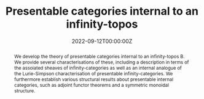 ---
title: "Presentable categories internal to an infinity-topos"
authors:
- admin
- Sebastian Wolf
date: "2022-09-12T00:00:00Z"
doi: ""

# Schedule page publish date (NOT publication's date).
publishDate: "2022-09-12T00:00:00Z"

# Publication type.
# Accepts a single type but formatted as a YAML list (for Hugo requirements).
# Enter a publication type from the CSL standard.
publication_types: ["article"]

# Publication name and optional abbreviated publication name.
publication: "Presentable categories internal to an infinity-topos"
publication_short: ""

abstract: We develop the theory of presentable categories internal to an infinity-topos B. We provide several characterisations of these, including a description in terms of the assoiated sheaves of infinity-categories as well as an internal analogue of the Lurie-Simpson characterisation of presentable infinity-categories. We furthermore establish various structural results about presentable internal categories, such as adjoint functor theorems and a symmetric monoidal structure.
links:
url_pdf: https://arxiv.org/pdf/2209.05103.pdf

---